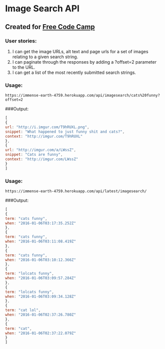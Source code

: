 # Image Search API
## Created for [Free Code Camp](http://freecodecamp.com)

### User stories:

  1. I can get the image URLs, alt text and page urls for a set of images relating to a given search string.
  2. I can paginate through the responses by adding a ?offset=2 parameter to the URL.
  3. I can get a list of the most recently submitted search strings.

### Usage:
```
https://immense-earth-4759.herokuapp.com/api/imagesearch/cats%20funny?offset=2
```
###Output:
```javascript
[
{
url: "http://i.imgur.com/T9hRUXL.png",
snippet: "What happened to just funny shit and cats?",
context: "http://imgur.com/T9hRUXL"
},
{
url: "http://imgur.com/a/LWssZ",
snippet: "Cats are funny",
context: "http://imgur.com/LWssZ"
}
]
```
### Usage:
```
https://immense-earth-4759.herokuapp.com/api/latest/imagesearch/
```
###Output:
```javascript
[
{
term: "cats funny",
when: "2016-01-06T03:17:35.252Z"
},
{
term: "cats funny",
when: "2016-01-06T03:11:08.419Z"
},
{
term: "cats funny",
when: "2016-01-06T03:10:12.366Z"
},
{
term: "lolcats funny",
when: "2016-01-06T03:09:57.284Z"
},
{
term: "lolcats funny",
when: "2016-01-06T03:09:34.128Z"
},
{
term: "cat lol",
when: "2016-01-06T02:37:26.780Z"
},
{
term: "cat",
when: "2016-01-06T02:37:22.079Z"
}
]
  ```
